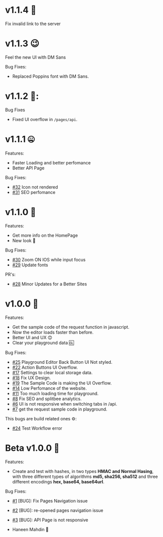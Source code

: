 # v1.1.4 🔨
Fix invalid link to the server

# v1.1.3 😉

Feel the new UI with DM Sans

Bug Fixes:
- Replaced Poppins font with DM Sans.

# v1.1.2 🧐:
Bug Fixes

- Fixed UI overflow in `/pages/api`.

# v1.1.1 🤐

Features:

- Faster Loading and better perfomance
- Better API Page

Bug Fixes:

- [#32](https://github.com/haneenmahd/hashable/issues/31) Icon not rendered
- [#31](https://github.com/haneenmahd/hashable/issues/31) SEO perfomance

# v1.1.0 👊

Features:

- Get more info on the HomePage
- New look 👀

Bug Fixes:

- [#30](https://github.com/haneenmahd/hashable/issues/30) Zoom ON IOS while input focus
- [#29](https://github.com/haneenmahd/hashable/issues/29) Update fonts

PR's:

- [#28](https://github.com/haneenmahd/hashable/issues/28) Minor Updates for a Better Sites

# v1.0.0 👋

Features:

- Get the sample code of the request function in javascript.
- Now the editor loads faster than before.
- Better UI and UX 😊
- Clear your playground data 🆑

Bug Fixes:

- [#25](https://github.com/haneenmahd/hashable/issues/25) Playground Editor Back Button UI Not styled.
- [#22](https://github.com/haneenmahd/hashable/issues/20) Action Buttons UI Overflow.
- [#17](https://github.com/haneenmahd/hashable/issues/17) Settings to clear local storage data.
- [#18](https://github.com/haneenmahd/hashable/issues/18) Fix UX Design.
- [#19](https://github.com/haneenmahd/hashable/issues/19) The Sample Code is making the UI Overflow.
- [#14](https://github.com/haneenmahd/hashable/issues/14) Low Perfomance of the website.
- [#11](https://github.com/haneenmahd/hashable/issues/11) Too much loading time for playground.
- [#8](https://github.com/haneenmahd/hashable/issues/8) Fix SEO and splitbee analytics.
- [#6](https://github.com/haneenmahd/hashable/issues/6) UI is not responsive when switching tabs in /api.
- [#7](https://github.com/haneenmahd/hashable/issues/7) get the request sample code in playground.

This bugs are build related ones ⚙️:

- [#24](https://github.com/haneenmahd/hashable/issues/24) Test Workflow error

# Beta v1.0.0 🚀

Features:

- Create and test with hashes, in two types **HMAC and Normal Hasing**, with three different types of algorithms **md5, sha256, sha512** and three different encodings **hex, base64, base64url**.

Bug Fixes:

- [#1](https://github.com/haneenmahd/hashable/issues/1) [BUG]: Fix Pages Navigation issue
- [#2](https://github.com/haneenmahd/hashable/issues/1) [BUG]: re-opened pages navigation issue
- [#3](https://github.com/haneenmahd/hashable/issues/3) [BUG]: API Page is not responsive

- Haneen Mahdin 🚀
